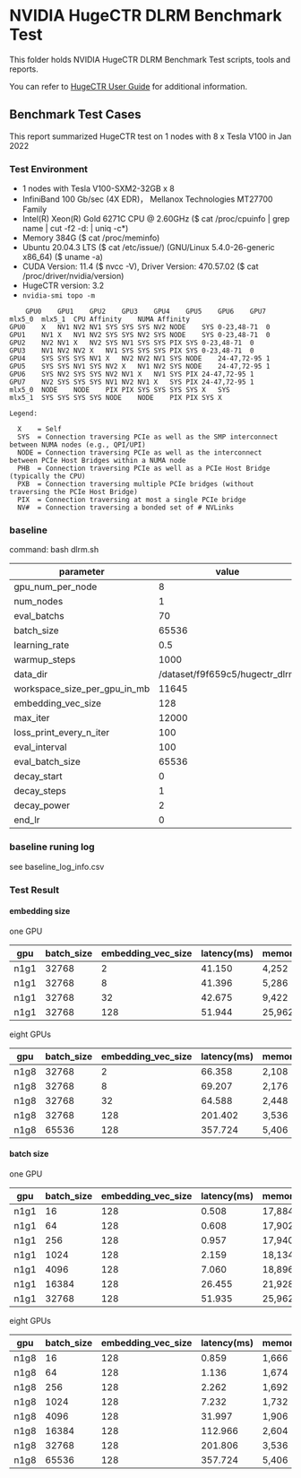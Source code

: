

# NVIDIA HugeCTR DLRM Benchmark Test 

This folder holds NVIDIA HugeCTR DLRM Benchmark Test scripts, tools and reports.

You can refer to [HugeCTR User Guide](https://github.com/NVIDIA/HugeCTR/blob/master/docs/hugectr_user_guide.md) for additional information.

## Benchmark Test Cases

This report summarized HugeCTR test on 1 nodes with 8 x Tesla V100 in Jan 2022

### Test Environment
- 1 nodes with Tesla V100-SXM2-32GB x 8
- InfiniBand 100 Gb/sec (4X EDR)， Mellanox Technologies MT27700 Family
- Intel(R) Xeon(R) Gold 6271C CPU @ 2.60GHz  ($ cat /proc/cpuinfo | grep name | cut -f2 -d: | uniq -c*)
- Memory 384G ($ cat /proc/meminfo)
- Ubuntu 20.04.3 LTS  ($  cat /etc/issue/) (GNU/Linux 5.4.0-26-generic x86_64)   ($  uname -a)
- CUDA Version: 11.4  ($  nvcc -V), Driver Version: 470.57.02  ($  cat /proc/driver/nvidia/version)
- HugeCTR version: 3.2
- `nvidia-smi topo -m`

```
	GPU0	GPU1	GPU2	GPU3	GPU4	GPU5	GPU6	GPU7	mlx5_0	mlx5_1	CPU Affinity	NUMA Affinity
GPU0	X	NV1	NV2	NV1	SYS	SYS	SYS	NV2	NODE	SYS	0-23,48-71	0
GPU1	NV1	X	NV1	NV2	SYS	SYS	NV2	SYS	NODE	SYS	0-23,48-71	0
GPU2	NV2	NV1	X	NV2	SYS	NV1	SYS	SYS	PIX	SYS	0-23,48-71	0
GPU3	NV1	NV2	NV2	X	NV1	SYS	SYS	SYS	PIX	SYS	0-23,48-71	0
GPU4	SYS	SYS	SYS	NV1	X 	NV2	NV2	NV1	SYS	NODE	24-47,72-95	1
GPU5	SYS	SYS	NV1	SYS	NV2	X 	NV1	NV2	SYS	NODE	24-47,72-95	1
GPU6	SYS	NV2	SYS	SYS	NV2	NV1	X 	NV1	SYS	PIX	24-47,72-95	1
GPU7	NV2	SYS	SYS	SYS	NV1	NV2	NV1	X 	SYS	PIX	24-47,72-95	1
mlx5_0	NODE	NODE	PIX	PIX	SYS	SYS	SYS	SYS	X	SYS		
mlx5_1	SYS	SYS	SYS	SYS	NODE	NODE	PIX	PIX	SYS	X 		

Legend:

  X    = Self
  SYS  = Connection traversing PCIe as well as the SMP interconnect between NUMA nodes (e.g., QPI/UPI)
  NODE = Connection traversing PCIe as well as the interconnect between PCIe Host Bridges within a NUMA node
  PHB  = Connection traversing PCIe as well as a PCIe Host Bridge (typically the CPU)
  PXB  = Connection traversing multiple PCIe bridges (without traversing the PCIe Host Bridge)
  PIX  = Connection traversing at most a single PCIe bridge
  NV#  = Connection traversing a bonded set of # NVLinks
```



### baseline 

command: bash dlrm.sh

| parameter                    | value                          |
| ---------------------------- | ------------------------------ |
| gpu_num_per_node             | 8                              |
| num_nodes                    | 1                              |
| eval_batchs                  | 70                             |
| batch_size                   | 65536                          |
| learning_rate                | 0.5                            |
| warmup_steps                 | 1000                           |
| data_dir                     | /dataset/f9f659c5/hugectr_dlrm |
| workspace_size_per_gpu_in_mb | 11645                          |
| embedding_vec_size           | 128                            |
| max_iter                     | 12000                          |
| loss_print_every_n_iter      | 100                            |
| eval_interval                | 100                            |
| eval_batch_size              | 65536                          |
| decay_start                  | 0                              |
| decay_steps                  | 1                              |
| decay_power                  | 2                              |
| end_lr                       | 0                              |

### baseline runing log

see baseline_log_info.csv

### Test Result

#### embedding size

one GPU

| gpu  | batch_size | embedding_vec_size | latency(ms) | memory_usage(MB) |
| ---- | ---------- | ------------------ | ----------- | ---------------- |
| n1g1 | 32768      | 2                  | 41.150      | 4,252            |
| n1g1 | 32768      | 8                  | 41.396      | 5,286            |
| n1g1 | 32768      | 32                 | 42.675      | 9,422            |
| n1g1 | 32768      | 128                | 51.944      | 25,962           |

eight GPUs

| gpu  | batch_size | embedding_vec_size | latency(ms) | memory_usage(MB) |
| ---- | ---------- | ------------------ | ----------- | ---------------- |
| n1g8 | 32768      | 2                  | 66.358      | 2,108            |
| n1g8 | 32768      | 8                  | 69.207      | 2,176            |
| n1g8 | 32768      | 32                 | 64.588      | 2,448            |
| n1g8 | 32768      | 128                | 201.402     | 3,536            |
| n1g8 | 65536      | 128                | 357.724     | 5,406            |

#### batch size

one GPU

| gpu  | batch_size | embedding_vec_size | latency(ms) | memory_usage(MB) |
| ---- | ---------- | ------------------ | ----------- | ---------------- |
| n1g1 | 16         | 128                | 0.508       | 17,884           |
| n1g1 | 64         | 128                | 0.608       | 17,902           |
| n1g1 | 256        | 128                | 0.957       | 17,940           |
| n1g1 | 1024       | 128                | 2.159       | 18,134           |
| n1g1 | 4096       | 128                | 7.060       | 18,896           |
| n1g1 | 16384      | 128                | 26.455      | 21,928           |
| n1g1 | 32768      | 128                | 51.935      | 25,962           |

eight GPUs

| gpu  | batch_size | embedding_vec_size | latency(ms) | memory_usage(MB) |
| ---- | ---------- | ------------------ | ----------- | ---------------- |
| n1g8 | 16         | 128                | 0.859       | 1,666            |
| n1g8 | 64         | 128                | 1.136       | 1,674            |
| n1g8 | 256        | 128                | 2.262       | 1,692            |
| n1g8 | 1024       | 128                | 7.232       | 1,732            |
| n1g8 | 4096       | 128                | 31.997      | 1,906            |
| n1g8 | 16384      | 128                | 112.966     | 2,604            |
| n1g8 | 32768      | 128                | 201.806     | 3,536            |
| n1g8 | 65536      | 128                | 357.724     | 5,406            |



